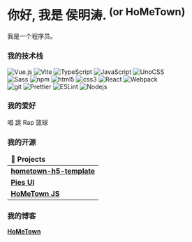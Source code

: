 <h1>你好, 我是 侯明涛. <sup>(or HoMeTown)</sup></h1>
<p>我是一个程序员。</p>
<h3>我的技术栈</h3>
<p>

 <img alt="Vue.js" src="https://img.shields.io/badge/-Vue.js-4FC08D?style=flat-square&logo=Vue.js&logoColor=white" />
  <img alt="Vite" src="https://img.shields.io/badge/-Vite-646CFF?style=flat-square&logo=Vite&logoColor=white" />
  <img alt="TypeScript" src="https://img.shields.io/badge/-TypeScript-007ACC?style=flat-square&logo=typescript&logoColor=white" />
   <img alt="JavaScript" src="https://img.shields.io/badge/-JavaScript-F7DF1E?style=flat-square&logo=JavaScript&logoColor=white" />
  <img alt="UnoCSS" src="https://img.shields.io/badge/-UnoCSS-666?style=flat-square&logo=UnoCSS&logoColor=white" /> <br/>
    <img alt="Sass" src="https://img.shields.io/badge/-Sass-CC6699?style=flat-square&logo=sass&logoColor=white" />
  <img alt="npm" src="https://img.shields.io/badge/-NPM-CB3837?style=flat-square&logo=npm&logoColor=white" />
  <img alt="html5" src="https://img.shields.io/badge/-HTML5-E34F26?style=flat-square&logo=html5&logoColor=white" />
  <img alt="css3" src="https://img.shields.io/badge/-CSS3-1572B6?style=flat-square&logo=CSS3&logoColor=white" />
 <img alt="React" src="https://img.shields.io/badge/-React-45b8d8?style=flat-square&logo=react&logoColor=white" /> 
<img alt="Webpack" src="https://img.shields.io/badge/-Webpack-8DD6F9?style=flat-square&logo=webpack&logoColor=white" /><br/>
<img alt="git" src="https://img.shields.io/badge/-Git-F05032?style=flat-square&logo=git&logoColor=white" />
<img alt="Prettier" src="https://img.shields.io/badge/-Prettier-F7B93E?style=flat-square&logo=prettier&logoColor=white" />
<img alt="ESLint" src="https://img.shields.io/badge/-ESLint-4B32C3?style=flat-square&logo=ESLint&logoColor=white" />
<img alt="Nodejs" src="https://img.shields.io/badge/-Nodejs-43853d?style=flat-square&logo=Node.js&logoColor=white" />
</p>

<h3>我的爱好</h3>
<p>唱 跳 Rap 篮球</p>

<h3>我的开源</h3>
<table>
  <thead >
    <tr >
      <td><b>🎁 Projects</b></td>
    </tr>
  </thead>
  <tbody>
    <tr>
      <td><a href="https://github.com/HoMeTownSoCool/hometown-h5-template"><b>hometown-h5-template</b></a></td>
    </tr>
	  <tr>
      <td><a href="https://github.com/thmsgbrt/Chrome-Extension-with-React-and-Typescript-Starter-Pack"><b>Pies UI</b></a></td>
    </tr>
    <tr>
      <td><a href="https://github.com/HoMeTownJS"><b>HoMeTown JS</b></a></td>
    </tr>
  </tbody>
</table>

<h3>我的博客</h3>
<a href="https://juejin.cn/user/4116184668057390"><b>HoMeTown</b></a>
